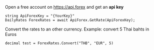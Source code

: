 ﻿Open a free account on https://api.forex and get an **api key**

    string ApiForexKey = "{YourKey}"
    DailyRates ForexRates = await ApiForex.GetRate(ApiForexKey);

Convert the rates to an other currency.
Example: convert 5 Thai bahts in Euros

    decimal test = ForexRates.Convert("THB", "EUR", 5)